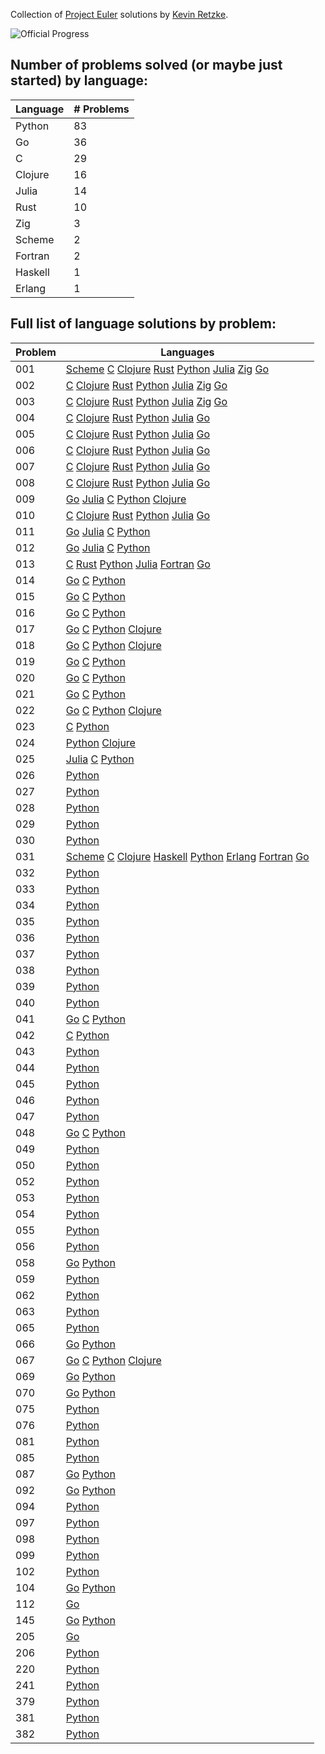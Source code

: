Collection of [Project Euler](http://www.projecteuler.net) 
solutions by [Kevin Retzke](mailto:retzkek@gmail.com).

![Official Progress](http://projecteuler.net/profile/retzkek.png)

## Number of problems solved (or maybe just started) by language:

| Language | # Problems |
| -------- | ---------- |
|   Python |    83 |
|       Go |    36 |
|        C |    29 |
|  Clojure |    16 |
|    Julia |    14 |
|     Rust |    10 |
|      Zig |     3 |
|   Scheme |     2 |
|  Fortran |     2 |
|  Haskell |     1 |
|   Erlang |     1 |

## Full list of language solutions by problem:

| Problem | Languages                                                    |
| ------- | ------------------------------------------------------------ |
|     001 | [Scheme](scheme/eu001.scm) [C](c/eu001.c) [Clojure](clojure/eu001.clj) [Rust](rust/eu001.rs) [Python](python/eu001.py) [Julia](julia/eu001.jl) [Zig](zig/eu001.zig) [Go](go/eu001.go)  |
|     002 | [C](c/eu002.c) [Clojure](clojure/eu002.clj) [Rust](rust/eu002.rs) [Python](python/eu002.py) [Julia](julia/eu002.jl) [Zig](zig/eu002.zig) [Go](go/eu002.go)  |
|     003 | [C](c/eu003.c) [Clojure](clojure/eu003.clj) [Rust](rust/eu003.rs) [Python](python/eu003.py) [Julia](julia/eu003.jl) [Zig](zig/eu003.zig) [Go](go/eu003.go)  |
|     004 | [C](c/eu004.c) [Clojure](clojure/eu004.clj) [Rust](rust/eu004.rs) [Python](python/eu004.py) [Julia](julia/eu004.jl) [Go](go/eu004.go)  |
|     005 | [C](c/eu005.c) [Clojure](clojure/eu005.clj) [Rust](rust/eu005.rs) [Python](python/eu005.py) [Julia](julia/eu005.jl) [Go](go/eu005.go)  |
|     006 | [C](c/eu006.c) [Clojure](clojure/eu006.clj) [Rust](rust/eu006.rs) [Python](python/eu006.py) [Julia](julia/eu006.jl) [Go](go/eu006.go)  |
|     007 | [C](c/eu007.c) [Clojure](clojure/eu007.clj) [Rust](rust/eu007.rs) [Python](python/eu007.py) [Julia](julia/eu007.jl) [Go](go/eu007.go)  |
|     008 | [C](c/eu008.c) [Clojure](clojure/eu008.clj) [Rust](rust/eu008.rs) [Python](python/eu008.py) [Julia](julia/eu008.jl) [Go](go/eu008.go)  |
|     009 | [Go](go/eu009.go) [Julia](julia/eu009.jl) [C](c/eu009.c) [Python](python/eu009.py) [Clojure](clojure/eu009.clj)  |
|     010 | [C](c/eu010.c) [Clojure](clojure/eu010.clj) [Rust](rust/eu010.rs) [Python](python/eu010.py) [Julia](julia/eu010.jl) [Go](go/eu010.go)  |
|     011 | [Go](go/eu011.go) [Julia](julia/eu011.jl) [C](c/eu011.c) [Python](python/eu011.py)  |
|     012 | [Go](go/eu012.go) [Julia](julia/eu012.jl) [C](c/eu012.c) [Python](python/eu012.py)  |
|     013 | [C](c/eu013.c) [Rust](rust/eu013.rs) [Python](python/eu013.py) [Julia](julia/eu013.jl) [Fortran](fortran/eu013.f90) [Go](go/eu013.go)  |
|     014 | [Go](go/eu014.go) [C](c/eu014.c) [Python](python/eu014.py)  |
|     015 | [Go](go/eu015.go) [C](c/eu015.c) [Python](python/eu015.py)  |
|     016 | [Go](go/eu016.go) [C](c/eu016.c) [Python](python/eu016.py)  |
|     017 | [Go](go/eu017.go) [C](c/eu017.c) [Python](python/eu017.py) [Clojure](clojure/eu017.clj)  |
|     018 | [Go](go/eu018.go) [C](c/eu018.c) [Python](python/eu018.py) [Clojure](clojure/eu018.clj)  |
|     019 | [Go](go/eu019.go) [C](c/eu019.c) [Python](python/eu019.py)  |
|     020 | [Go](go/eu020.go) [C](c/eu020.c) [Python](python/eu020.py)  |
|     021 | [Go](go/eu021.go) [C](c/eu021.c) [Python](python/eu021.py)  |
|     022 | [Go](go/eu022.go) [C](c/eu022.c) [Python](python/eu022.py) [Clojure](clojure/eu022.clj)  |
|     023 | [C](c/eu023.c) [Python](python/eu023.py)  |
|     024 | [Python](python/eu024.py) [Clojure](clojure/eu024.clj)  |
|     025 | [Julia](julia/eu025.jl) [C](c/eu025.c) [Python](python/eu025.py)  |
|     026 | [Python](python/eu026.py)  |
|     027 | [Python](python/eu027.py)  |
|     028 | [Python](python/eu028.py)  |
|     029 | [Python](python/eu029.py)  |
|     030 | [Python](python/eu030.py)  |
|     031 | [Scheme](scheme/eu031.scm) [C](c/eu031.c) [Clojure](clojure/eu031.clj) [Haskell](haskell/eu031.hs) [Python](python/eu031.py) [Erlang](erlang/eu031.erl) [Fortran](fortran/eu031.f90) [Go](go/eu031.go)  |
|     032 | [Python](python/eu032.py)  |
|     033 | [Python](python/eu033.py)  |
|     034 | [Python](python/eu034.py)  |
|     035 | [Python](python/eu035.py)  |
|     036 | [Python](python/eu036.py)  |
|     037 | [Python](python/eu037.py)  |
|     038 | [Python](python/eu038.py)  |
|     039 | [Python](python/eu039.py)  |
|     040 | [Python](python/eu040.py)  |
|     041 | [Go](go/eu041.go) [C](c/eu041.c) [Python](python/eu041.py)  |
|     042 | [C](c/eu042.c) [Python](python/eu042.py)  |
|     043 | [Python](python/eu043.py)  |
|     044 | [Python](python/eu044.py)  |
|     045 | [Python](python/eu045.py)  |
|     046 | [Python](python/eu046.py)  |
|     047 | [Python](python/eu047.py)  |
|     048 | [Go](go/eu048.go) [C](c/eu048.c) [Python](python/eu048.py)  |
|     049 | [Python](python/eu049.py)  |
|     050 | [Python](python/eu050.py)  |
|     052 | [Python](python/eu052.py)  |
|     053 | [Python](python/eu053.py)  |
|     054 | [Python](python/eu054.py)  |
|     055 | [Python](python/eu055.py)  |
|     056 | [Python](python/eu056.py)  |
|     058 | [Go](go/eu058.go) [Python](python/eu058.py)  |
|     059 | [Python](python/eu059.py)  |
|     062 | [Python](python/eu062.py)  |
|     063 | [Python](python/eu063.py)  |
|     065 | [Python](python/eu065.py)  |
|     066 | [Go](go/eu066.go) [Python](python/eu066.py)  |
|     067 | [Go](go/eu067.go) [C](c/eu067.c) [Python](python/eu067.py) [Clojure](clojure/eu067.clj)  |
|     069 | [Go](go/eu069.go) [Python](python/eu069.py)  |
|     070 | [Go](go/eu070.go) [Python](python/eu070.py)  |
|     075 | [Python](python/eu075.py)  |
|     076 | [Python](python/eu076.py)  |
|     081 | [Python](python/eu081.py)  |
|     085 | [Python](python/eu085.py)  |
|     087 | [Go](go/eu087.go) [Python](python/eu087.py)  |
|     092 | [Go](go/eu092.go) [Python](python/eu092.py)  |
|     094 | [Python](python/eu094.py)  |
|     097 | [Python](python/eu097.py)  |
|     098 | [Python](python/eu098.py)  |
|     099 | [Python](python/eu099.py)  |
|     102 | [Python](python/eu102.py)  |
|     104 | [Go](go/eu104.go) [Python](python/eu104.py)  |
|     112 | [Go](go/eu112.go)  |
|     145 | [Go](go/eu145.go) [Python](python/eu145.py)  |
|     205 | [Go](go/eu205.go)  |
|     206 | [Python](python/eu206.py)  |
|     220 | [Python](python/eu220.py)  |
|     241 | [Python](python/eu241.py)  |
|     379 | [Python](python/eu379.py)  |
|     381 | [Python](python/eu381.py)  |
|     382 | [Python](python/eu382.py)  |


